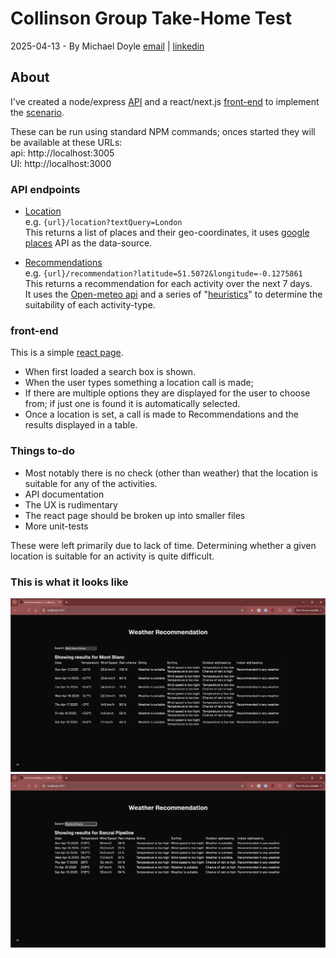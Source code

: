 # Collinson Group Take-Home Test

2025-04-13 - By Michael Doyle [email](mailto:mdoyle@mdoyle.org) | [linkedin](https://www.linkedin.com/in/mdoyle/)

## About

I've created a node/express [API](api/package.json) and a react/next.js [front-end](react-app/package.json) to implement the [scenario](./scenario.md).

These can be run using standard NPM commands; onces started they will be available at these URLs:  
api: http://localhost:3005  
UI: http://localhost:3000

### API endpoints

- [Location](.api/src/controllers/location.ts)  
  e.g. `{url}/location?textQuery=London`  
  This returns a list of places and their geo-coordinates, it uses [google places](https://developers.google.com/maps/documentation/places/web-service/overview) API as the data-source.

- [Recommendations](./api/src/controllers/recommendation.ts)  
  e.g. `{url}/recommendation?latitude=51.5072&longitude=-0.1275861`  
  This returns a recommendation for each activity over the next 7 days.  
  It uses the [Open-meteo api](./api/src/datasources/openMeteo.ts) and a series of "[heuristics](./api/src/util/makeRecommendations.ts)" to determine the suitability of each activity-type.

### front-end

This is a simple [react page](react-app/src/app/page.tsx).

- When first loaded a search box is shown.
- When the user types something a location call is made;
- If there are multiple options they are displayed for the user to choose from; if just one is found it is automatically selected.
- Once a location is set, a call is made to Recommendations and the results displayed in a table.

### Things to-do

- Most notably there is no check (other than weather) that the location is suitable for any of the activities.
- API documentation
- The UX is rudimentary
- The react page should be broken up into smaller files
- More unit-tests

These were left primarily due to lack of time. Determining whether a given location is suitable for an activity is quite difficult.

### This is what it looks like

![Mont blanc france](./screnshots/image.png)  
![Pipeline Hawaii](./screnshots/image2.png)
